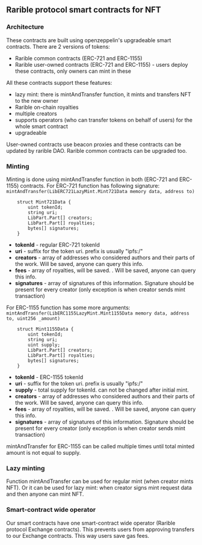 ## Rarible protocol smart contracts for NFT

### Architecture

These contracts are built using openzeppelin's upgradeable smart contracts. There are 2 versions of tokens:

- Rarible common contracts (ERC-721 and ERC-1155)
- Rarible user-owned contracts (ERC-721 and ERC-1155) - users deploy these contracts, only owners can mint in these

All these contracts support these features:

- lazy mint: there is mintAndTransfer function, it mints and transfers NFT to the new owner
- Rarible on-chain royalties
- multiple creators
- supports operators (who can transfer tokens on behalf of users) for the whole smart contract
- upgradeable 

User-owned contracts use beacon proxies and these contracts can be updated by rarible DAO.
Rarible common contracts can be upgraded too.

### Minting

Minting is done using mintAndTransfer function in both (ERC-721 and ERC-1155) contracts.
For ERC-721 function has following signature: `mintAndTransfer(LibERC721LazyMint.Mint721Data memory data, address to)`

```
    struct Mint721Data {
        uint tokenId;
        string uri;
        LibPart.Part[] creators;
        LibPart.Part[] royalties;
        bytes[] signatures;
    }
```  

- **tokenId** - regular ERC-721 tokenId
- **uri** - suffix for the token uri. prefix is usually "ipfs:/"
- **creators** - array of addresses who considered authors and their parts of the work. Will be saved, anyone can query this info.
- **fees** - array of royalties, will be saved. . Will be saved, anyone can query this info.
- **signatures** - array of signatures of this information. Signature should be present for every creator (only exception is when creator sends mint transaction)

For ERC-1155 function has some more arguments: `mintAndTransfer(LibERC1155LazyMint.Mint1155Data memory data, address to, uint256 _amount)`

```
    struct Mint1155Data {
        uint tokenId;
        string uri;
        uint supply;
        LibPart.Part[] creators;
        LibPart.Part[] royalties;
        bytes[] signatures;
    }
```

- **tokenId** - ERC-1155 tokenId
- **uri** - suffix for the token uri. prefix is usually "ipfs:/"
- **supply** - total supply for tokenId. can not be changed after initial mint.
- **creators** - array of addresses who considered authors and their parts of the work. Will be saved, anyone can query this info.
- **fees** - array of royalties, will be saved. . Will be saved, anyone can query this info.
- **signatures** - array of signatures of this information. Signature should be present for every creator (only exception is when creator sends mint transaction)

mintAndTransfer for ERC-1155 can be called multiple times until total minted amount is not equal to supply.

### Lazy minting

Function mintAndTransfer can be used for regular mint (when creator mints NFT). Or it can be used for lazy mint: when creator signs mint request data and then anyone can mint NFT.

### Smart-contract wide operator

Our smart contracts have one smart-contract wide operator (Rarible protocol Exchange contracts). This prevents users from approving transfers to our Exchange contracts. This way users save gas fees.
